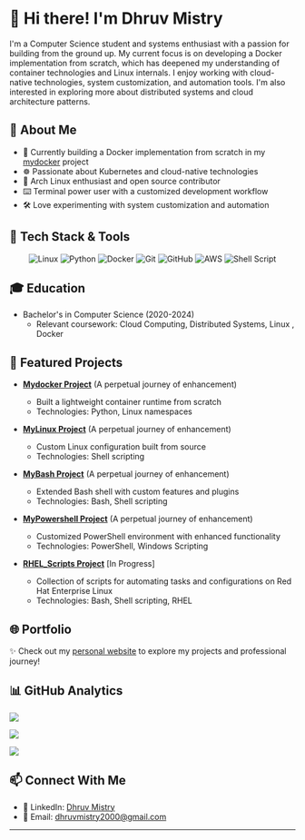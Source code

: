 # 👋 Hi there! I'm Dhruv Mistry

I'm a Computer Science student and systems enthusiast with a passion for building from the ground up. My current focus is on developing a Docker implementation from scratch, which has deepened my understanding of container technologies and Linux internals. I enjoy working with cloud-native technologies, system customization, and automation tools. I'm also interested in exploring more about distributed systems and cloud architecture patterns.

## 🚀 About Me
- 🐳 Currently building a Docker implementation from scratch in my [mydocker](https://github.com/dhruvmistry2000/mydocker) project
- ☸️ Passionate about Kubernetes and cloud-native technologies 
- 🐧 Arch Linux enthusiast and open source contributor
- ⌨️ Terminal power user with a customized development workflow
- 🛠️ Love experimenting with system customization and automation

## 🔧 Tech Stack & Tools
<div align="center">

![Linux](https://img.shields.io/badge/linux-%23000000.svg?style=for-the-badge&logo=linux&logoColor=white)
![Python](https://img.shields.io/badge/python-3670A0?style=for-the-badge&logo=python&logoColor=ffdd54)
![Docker](https://img.shields.io/badge/docker-%230db7ed.svg?style=for-the-badge&logo=docker&logoColor=white) 
![Git](https://img.shields.io/badge/git-%23F05033.svg?style=for-the-badge&logo=git&logoColor=white) 
![GitHub](https://img.shields.io/badge/github-%23121011.svg?style=for-the-badge&logo=github&logoColor=white)
![AWS](https://img.shields.io/badge/AWS-%23FF9900.svg?style=for-the-badge&logo=amazon-aws&logoColor=white) 
![Shell Script](https://img.shields.io/badge/shell_script-%23121011.svg?style=for-the-badge&logo=gnu-bash&logoColor=white)

</div>

## 🎓 Education
- Bachelor's in Computer Science (2020-2024)
  - Relevant coursework: Cloud Computing, Distributed Systems, Linux , Docker

## 🌟 Featured Projects
- **[Mydocker Project](https://github.com/dhruvmistry2000/mydocker)** (A perpetual journey of enhancement)
  - Built a lightweight container runtime from scratch
  - Technologies: Python, Linux namespaces

- **[MyLinux Project](https://github.com/dhruvmistry2000/mylinux)** (A perpetual journey of enhancement)
  - Custom Linux configuration built from source
  - Technologies: Shell scripting

- **[MyBash Project](https://github.com/dhruvmistry2000/mybash)** (A perpetual journey of enhancement)
  - Extended Bash shell with custom features and plugins
  - Technologies: Bash, Shell scripting

- **[MyPowershell Project](https://github.com/dhruvmistry2000/mypowershell)** (A perpetual journey of enhancement)
  - Customized PowerShell environment with enhanced functionality
  - Technologies: PowerShell, Windows Scripting

- **[RHEL_Scripts Project](https://github.com/dhruvmistry2000/RHEL_Scripts)** [In Progress]
  - Collection of scripts for automating tasks and configurations on Red Hat Enterprise Linux
  - Technologies: Bash, Shell scripting, RHEL

## 🌐 Portfolio
✨ Check out my [personal website](https://dhruvmistry2000.github.io/dhruvmistry/) to explore my projects and professional journey!

## 📊 GitHub Analytics


![](https://github-readme-stats.vercel.app/api?username=dhruvmistry2000&theme=onedark&hide_border=false&include_all_commits=true&count_private=false)

![](https://github-readme-stats.vercel.app/api/top-langs/?username=dhruvmistry2000&theme=onedark&hide_border=false&include_all_commits=true&count_private=false&layout=compact)

![](https://github-profile-trophy.vercel.app/api?username=dhruvmistry2000&theme=onedark&no-frame=false&no-bg=true&margin-w=4)

</div>

## 📫 Connect With Me
- 💼 LinkedIn: [Dhruv Mistry](https://www.linkedin.com/in/dhruv-mistry-225786124/)
- 📧 Email: dhruvmistry2000@gmail.com

---
